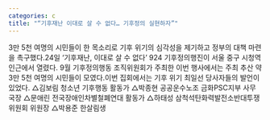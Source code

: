```yaml
---
categories: c
title: "“기후재난 이대로 살 수 없다… 기후정의 실현하자”"
---
```

3만 5천 여명의 시민들이 한 목소리로 기후 위기의 심각성을 제기하고 정부의 대책 마련을 촉구했다.24일 ‘기후재난, 이대로 살 수 없다’ 924 기후정의행진이 서울 중구 시청역 인근에서 열렸다. 9월 기후정의행동 조직위원회가 주최한 이번 행사에서는 주최 추산 약 3만 5천 여명의 시민들이 모였다.이번 집회에서는 기후 위기 최일선 당사자들의 발언이 있었다. △김보림 청소년 기후행동 활동가 △박종현 공공운수노조 금화PSC지부 사무국장 △문애린 전국장애인차별철폐연대 활동가 △하태성 삼척석탄화력발전소반대투쟁위원회 위원장 △박용준 한살림생